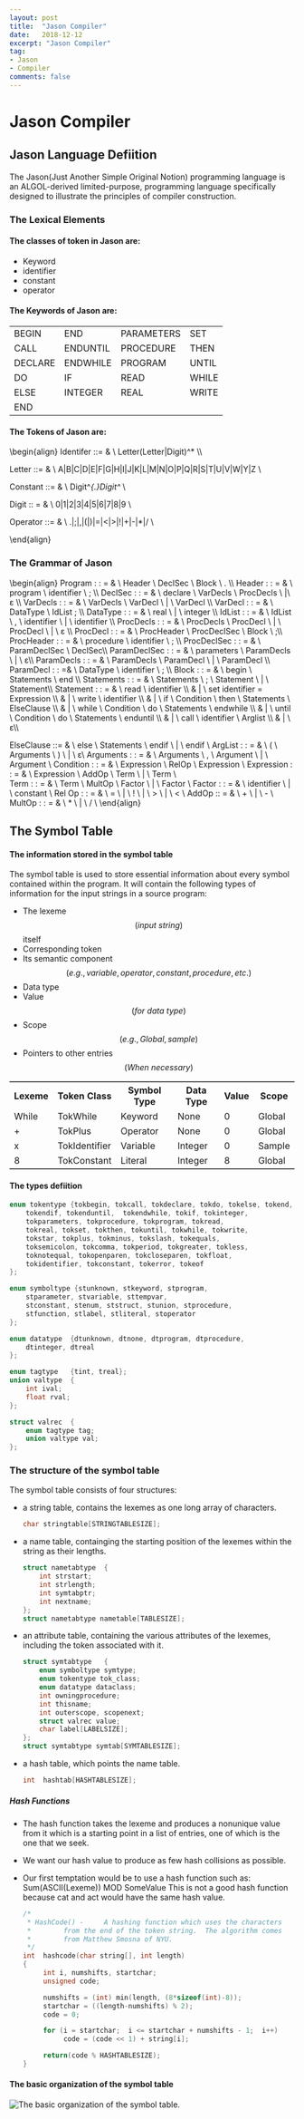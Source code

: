 ```yaml
---
layout: post
title:  "Jason Compiler"
date:   2018-12-12
excerpt: "Jason Compiler"
tag:
- Jason
- Compiler
comments: false
---
```


# Jason Compiler

## Jason Language Defiition

The Jason(Just Another Simple Original Notion) programming language is an ALGOL-derived limited-purpose, programming language specifically designed to illustrate the principles of compiler construction.

### The Lexical Elements

#### The classes of token in Jason are:

* Keyword
* identifier
* constant
* operator

#### The Keywords of Jason are:
<table border = '0' style = "width:80%">
  <tr>
    <td> BEGIN  </td> <td> END  </td> <td> PARAMETERS </td> <td> SET </td>
  </tr>
  <tr>
    <td> CALL  </td> <td> ENDUNTIL  </td> <td> PROCEDURE </td> <td> THEN </td>
  </tr>
  <tr>
    <td> DECLARE  </td> <td> ENDWHILE  </td> <td> PROGRAM </td> <td> UNTIL </td>
  </tr>
  <tr>
    <td> DO  </td> <td> IF  </td> <td> READ </td> <td> WHILE </td>
  </tr>
  <tr>
    <td> ELSE  </td> <td> INTEGER  </td> <td> REAL </td> <td> WRITE </td>
  </tr>
  <tr>
    <td> END </td> <td>&nbsp;</td> <td>&nbsp;</td> <td>&nbsp;</td>
  </tr>
</table>

#### The Tokens of Jason are:

<div>
\begin{align}
 Identifer ::= & \ Letter(Letter|Digit)^* \\

 Letter ::= & \ A|B|C|D|E|F|G|H|I|J|K|L|M|N|O|P|Q|R|S|T|U|V|W|Y|Z \\

 Constant ::= & \ Digit^*\{.\}Digit^* \\

 Digit :: = & \ 0|1|2|3|4|5|6|7|8|9 \\

 Operator ::= & \ .|;|,|(|)|=|<|>|!|+|-|*|/ \\

\end{align}
</div>

### The Grammar of Jason
<div>
\begin{align}
 Program : : = & \ Header \ DeclSec \ Block \ . \\
 Header : : = & \ program \ identifier \ ; \\
 DeclSec : : = & \ declare \ VarDecls \ ProcDecls \ |\  ε \\
 VarDecls : : = & \ VarDecls \  VarDecl \ | \ VarDecl \\
 VarDecl : : = & \ DataType \ IdList ; \\
 DataType : : = & \ real \ | \ integer \\
 IdList : : = & \ IdList \ , \ identifier \ | \ identifier \\
 ProcDecls : : = & \ ProcDecls \ ProcDecl \ | \ ProcDecl \ | \ ε \\
 ProcDecl : : = & \ ProcHeader \ ProcDeclSec \ Block \ ;\\
 ProcHeader : : = & \ procedure \ identifier \ ; \\
 ProcDeclSec : : = & \ ParamDeclSec \ DeclSec\\
 ParamDeclSec : : = & \ parameters \ ParamDecls \ | \ ε\\
 ParamDecls : : = & \ ParamDecls \ ParamDecl \ | \ ParamDecl \\
 ParamDecl : : =& \ DataType \ identifier \ ; \\
 Block : : = & \ begin \ Statements \ end \\
 Statements : : = & \ Statements \ ; \ Statement \ | \ Statement\\
Statement : : = & \ read \ identifier \\
				& | \ set identifier = Expression \\
				& | \ write \ identifier \\
				& | \ if \ Condition \ then \ Statements \ ElseClause \\
				& | \ while \ Condition \ do \ Statements \ endwhile \\
				& | \ until \ Condition \ do \ Statements \ enduntil \\
				& | \ call \ identifier \ Arglist \\
				& | \ ε\\

 ElseClause ::= & \ else \ Statements \ endif \ | \ endif \\
 ArgList : : = & \ ( \ Arguments \ ) \ | \ ε\\
 Arguments : : = & \ Arguments \ , \ Argument \ | \ Argument \\
 Condition : : = & \ Expression \ RelOp \ Expression \\
 Expression : : = & \ Expression \ AddOp \ Term \ | \ Term \\\
 Term : : = & \ Term \ MultOp \ Factor \ | \ Factor \\
 Factor : : = & \ identifier \ | \ constant \\
 Rel Op : : = & \ = \ | \ ! \ | \ > \ | \ < \\
 AddOp :: = & \ + \ | \ - \\
 MultOp : : = & \ * \ | \ / \\
\end{align}
</div>

## The Symbol Table

#### The information stored in the symbol table

The symbol table is used to store essential information about every symbol contained within the program. It will contain the following types of information for the input strings in a source program:

* The lexeme$$(input \ string)$$ itself
* Corresponding token
* Its semantic component $$(e.g., variable, operator, constant, procedure, etc.)$$
* Data type
* Value $$(for \ data \ type)$$
* Scope $$(e.g., Global, sample)$$
* Pointers to other entries$$(When \ necessary)$$

<table border ="0" frame="hsides">
    <tr>
        <th>Lexeme</th>
        <th>Token Class</th>
        <th>Symbol Type</th>
        <th>Data Type</th>
        <th>Value</th>
        <th>Scope</th>
    </tr>
    <tr>
    	<td>While</td>
        <td>TokWhile</td>
        <td>Keyword</td>
        <td>None</td>
        <td>0</td>
        <td>Global</td>
    </tr>
    <tr>
    	<td>+</td>
        <td>TokPlus</td>
        <td>Operator</td>
        <td>None</td>
        <td>0</td>
        <td>Global</td>
    </tr>
    <tr>
    	<td>x</td>
        <td>TokIdentifier</td>
        <td>Variable</td>
        <td>Integer</td>
        <td>0</td>
        <td>Sample</td>
    </tr>
    <tr>
    	<td>8</td>
        <td>TokConstant</td>
        <td>Literal</td>
        <td>Integer</td>
        <td>8</td>
        <td>Global</td>
    </tr>
</table>

#### The types defiition

```c
enum tokentype {tokbegin, tokcall, tokdeclare, tokdo, tokelse, tokend,
    tokendif, tokenduntil,  tokendwhile, tokif, tokinteger,
    tokparameters, tokprocedure, tokprogram, tokread,
    tokreal, tokset, tokthen, tokuntil, tokwhile, tokwrite,
    tokstar, tokplus, tokminus, tokslash, tokequals,
    toksemicolon, tokcomma, tokperiod, tokgreater, tokless,
    toknotequal, tokopenparen, tokcloseparen, tokfloat,
    tokidentifier, tokconstant, tokerror, tokeof
};

enum symboltype {stunknown, stkeyword, stprogram,
    stparameter, stvariable, sttempvar,
    stconstant, stenum, ststruct, stunion, stprocedure,
    stfunction, stlabel, stliteral, stoperator
};

enum datatype  {dtunknown, dtnone, dtprogram, dtprocedure,
    dtinteger, dtreal
};

enum tagtype   {tint, treal};
union valtype  {
    int ival;
    float rval;
};

struct valrec  {
    enum tagtype tag;
    union valtype val;
};
```

### The structure of the symbol table

The symbol table consists of four structures:

* a string table, contains  the lexemes as one long array of characters.

  ```c
  char stringtable[STRINGTABLESIZE];
  ```

* a name table, containging the starting position of the lexemes within the string as their lengths.

  ```c
  struct nametabtype  {
      int strstart;
      int strlength;
      int symtabptr;
      int nextname;
  }; 
  struct nametabtype nametable[TABLESIZE];
  ```

* an attribute table, containing the various attributes of the lexemes, including the token associated with it.

  ```c
  struct symtabtype   {
      enum symboltype symtype;
      enum tokentype tok_class;
      enum datatype dataclass;
      int owningprocedure;
      int thisname;
      int outerscope, scopenext;
      struct valrec value;
      char label[LABELSIZE];
  };
  struct symtabtype symtab[SYMTABLESIZE];
  ```

* a hash table,  which points the name table.

  ```c
  int  hashtab[HASHTABLESIZE];
  ```

##### Hash Functions

* The hash function takes the lexeme and produces a nonunique value from it which is a starting point in a list of entries, one of which is the one that we seek.

* We want our hash value to produce as few hash collisions as possible.

* Our first temptation would be to use a hash function such as: Sum(ASCII(Lexeme)) MOD SomeValue
  This is not a good hash function because cat and act would have the same hash value.

  ```c
  /*
   * HashCode() -     A hashing function which uses the characters
   *        from the end of the token string.  The algorithm comes
   *        from Matthew Smosna of NYU.    
   */
  int  hashcode(char string[], int length)
  {
       int i, numshifts, startchar;
       unsigned code;
  
       numshifts = (int) min(length, (8*sizeof(int)-8));
       startchar = ((length-numshifts) % 2);
       code = 0;
  
       for (i = startchar;  i <= startchar + numshifts - 1;  i++)
            code = (code << 1) + string[i];
  
       return(code % HASHTABLESIZE);
  }
  ```


#### The basic organization of the symbol table

![The basic organization of the symbol table.](http://pjnlug6p5.bkt.clouddn.com/SymbolTable.png)



















